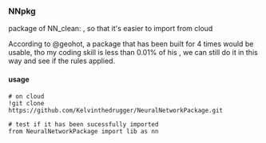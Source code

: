
### NNpkg

package of NN_clean: 
, so that it's easier to import from cloud

According to @geohot, a package that has been built for 4 times
 would be usable, tho my coding skill is less than 0.01% of his
 , we can still do it in this way and see if the rules applied.


#### usage
    
    # on cloud
    !git clone https://github.com/Kelvinthedrugger/NeuralNetworkPackage.git 
    
    # test if it has been sucessfully imported
    from NeuralNetworkPackage import lib as nn

